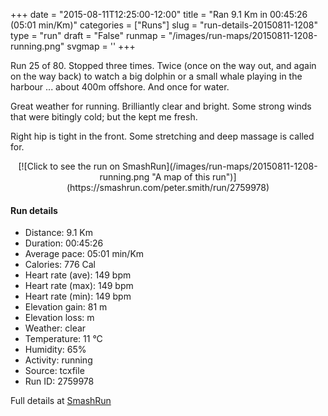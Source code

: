 +++
date = "2015-08-11T12:25:00-12:00"
title = "Ran 9.1 Km in 00:45:26 (05:01 min/Km)"
categories = ["Runs"]
slug = "run-details-20150811-1208"
type = "run"
draft = "False"
runmap = "/images/run-maps/20150811-1208-running.png"
svgmap = '<polyline points="0 54, 1 55, 0 57, 1 57, 0 59, 1 59, 12 48, 13 48, 19 46, 25 48, 26 47, 28 45, 29 43, 32 42, 47 43, 51 45, 59 52, 66 54, 70 55, 76 54, 86 52, 90 49, 97 51, 100 52, 97 51, 90 49, 86 52, 76 54, 71 55, 66 54, 58 51, 49 44, 47 43, 34 42, 29 43, 25 47, 20 45, 17 46, 11 48, 9 51">'
+++

Run 25 of 80. Stopped three times. Twice (once on the way out, and again on the way back) to watch a big dolphin or a small whale playing in the harbour ... about 400m offshore. And once for water. 

Great weather for running. Brilliantly clear and bright. Some strong winds that were bitingly cold; but the kept me fresh.  

Right hip is tight in the front. Some stretching and deep massage is called for. 



<!--more-->

<center>
[![Click to see the run on SmashRun](/images/run-maps/20150811-1208-running.png "A map of this run")](https://smashrun.com/peter.smith/run/2759978)
</center>

#### Run details

* Distance: 9.1 Km
* Duration: 00:45:26
* Average pace: 05:01 min/Km
* Calories: 776 Cal
* Heart rate (ave): 149 bpm
* Heart rate (max): 149 bpm
* Heart rate (min): 149 bpm
* Elevation gain: 81 m
* Elevation loss:  m
* Weather: clear
* Temperature: 11 &deg;C
* Humidity: 65%
* Activity: running
* Source: tcxfile
* Run ID: 2759978

Full details at [SmashRun](https://smashrun.com/peter.smith/run/2759978)